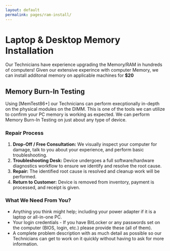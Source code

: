 ```yaml
---
layout: default
permalink: pages/ram-install/
---
```

# Laptop & Desktop Memory Installation

Our Technicians have experience upgrading the Memory/RAM in hundreds of computers! Given our extensive experince with computer Memory, we can install additonal memory on applicable machines for **$20**

## Memory Burn-In Testing

Using [MemTest86+] our Technicians can perform execptionally in-depth on the physical modules on the DIMM. This is one of the tools we can utilize to confirm your PC memory is working as expected. We can perform Memory Burn-In Testing on just about any type of device.

### Repair Process

1. **Drop-Off / Free Consultation:** We visually inspect your computer for damage, talk to you about your experience, and perform basic troubleshooting.
1. **Troubleshooting Desk:** Device undergoes a full software/hardware diagnostics workflow to ensure we identify and resolve the root cause.
1. **Repair:** The identified root cause is resolved and cleanup work will be performed.
1. **Return to Customer:** Device is removed from inventory, payment is processed, and receipt is given.

### What We Need From You?

- Anything you think might help; including your power adapter if it is a laptop or all-in-one PC.
- Your login credentials - If you have BitLocker or any passwords set on the computer (BIOS, login, etc.) please provide these (all of them). 
- A complete problem description with as much detail as possible so our Technicians can get to work on it quickly without having to ask for more information.
